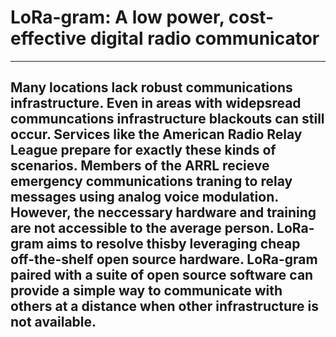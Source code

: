 # LoRa-gram: A low power, cost-effective digital radio communicator
---
## Many locations lack robust communications infrastructure. Even in areas with widepsread communcations infrastructure blackouts can still occur. Services like the American Radio Relay League prepare for exactly these kinds of scenarios. Members of the ARRL recieve emergency communications  traning to relay messages using analog voice modulation. However, the neccessary hardware and training are not accessible to the average person. LoRa-gram aims to resolve thisby leveraging cheap off-the-shelf open source hardware. LoRa-gram paired with a suite of open source software can provide a simple way to communicate with others at a distance when other infrastructure is not available. 
